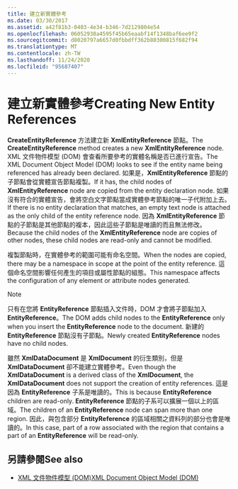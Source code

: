 ```yaml
---
title: 建立新實體參考
ms.date: 03/30/2017
ms.assetid: a42f81b3-0403-4e34-b346-7d2129804e54
ms.openlocfilehash: 06052938a4595f45b65eaabf14f1348baf6ee9f2
ms.sourcegitcommit: d8020797a6657d0fbbdff362b80300815f682f94
ms.translationtype: MT
ms.contentlocale: zh-TW
ms.lasthandoff: 11/24/2020
ms.locfileid: "95687407"
---
```

# <a name="creating-new-entity-references"></a><span data-ttu-id="4b5a2-102">建立新實體參考</span><span class="sxs-lookup"><span data-stu-id="4b5a2-102">Creating New Entity References</span></span>

<span data-ttu-id="4b5a2-103">**CreateEntityReference** 方法建立新 **XmlEntityReference** 節點。</span><span class="sxs-lookup"><span data-stu-id="4b5a2-103">The **CreateEntityReference** method creates a new **XmlEntityReference** node.</span></span> <span data-ttu-id="4b5a2-104">XML 文件物件模型 (DOM) 會查看所要參考的實體名稱是否已進行宣告。</span><span class="sxs-lookup"><span data-stu-id="4b5a2-104">The XML Document Object Model (DOM) looks to see if the entity name being referenced has already been declared.</span></span> <span data-ttu-id="4b5a2-105">如果是，**XmlEntityReference** 節點的子節點會從實體宣告節點複製。</span><span class="sxs-lookup"><span data-stu-id="4b5a2-105">If it has, the child nodes of **XmlEntityReference** node are copied from the entity declaration node.</span></span> <span data-ttu-id="4b5a2-106">如果沒有符合的實體宣告，會將空白文字節點當成實體參考節點的唯一子代附加上去。</span><span class="sxs-lookup"><span data-stu-id="4b5a2-106">If there is no entity declaration that matches, an empty text node is attached as the only child of the entity reference node.</span></span> <span data-ttu-id="4b5a2-107">因為 **XmlEntityReference** 節點的子節點是其他節點的複本，因此這些子節點是唯讀的而且無法修改。</span><span class="sxs-lookup"><span data-stu-id="4b5a2-107">Because the child nodes of the **XmlEntityReference** node are copies of other nodes, these child nodes are read-only and cannot be modified.</span></span>  
  
 <span data-ttu-id="4b5a2-108">複製節點時，在實體參考的範圍可能有命名空間。</span><span class="sxs-lookup"><span data-stu-id="4b5a2-108">When the nodes are copied, there may be a namespace in scope at the point of the entity reference.</span></span> <span data-ttu-id="4b5a2-109">這個命名空間影響任何產生的項目或屬性節點的組態。</span><span class="sxs-lookup"><span data-stu-id="4b5a2-109">This namespace affects the configuration of any element or attribute nodes generated.</span></span>  
  
> [!NOTE]
> <span data-ttu-id="4b5a2-110">只有在您將 **EntityReference** 節點插入文件時，DOM 才會將子節點加入 **EntityReference**。</span><span class="sxs-lookup"><span data-stu-id="4b5a2-110">The DOM adds child nodes to the **EntityReference** only when you insert the **EntityReference** node to the document.</span></span> <span data-ttu-id="4b5a2-111">新建的 **EntityReference** 節點沒有子節點。</span><span class="sxs-lookup"><span data-stu-id="4b5a2-111">Newly created **EntityReference** nodes have no child nodes.</span></span>  
  
 <span data-ttu-id="4b5a2-112">雖然 **XmlDataDocument** 是 **XmlDocument** 的衍生類別，但是 **XmlDataDocument** 卻不能建立實體參考。</span><span class="sxs-lookup"><span data-stu-id="4b5a2-112">Even though the **XmlDataDocument** is a derived class of the **XmlDocument**, the **XmlDataDocument** does not support the creation of entity references.</span></span> <span data-ttu-id="4b5a2-113">這是因為 **EntityReference** 子系是唯讀的。</span><span class="sxs-lookup"><span data-stu-id="4b5a2-113">This is because **EntityReference** children are read-only.</span></span> <span data-ttu-id="4b5a2-114">**EntityReference** 節點的子系可以擴展一個以上的區域。</span><span class="sxs-lookup"><span data-stu-id="4b5a2-114">The children of an **EntityReference** node can span more than one region.</span></span> <span data-ttu-id="4b5a2-115">因此，與包含部分 **EntityReference** 的區域相關之資料列的部分也會是唯讀的。</span><span class="sxs-lookup"><span data-stu-id="4b5a2-115">In this case, part of a row associated with the region that contains a part of an **EntityReference** will be read-only.</span></span>  
  
## <a name="see-also"></a><span data-ttu-id="4b5a2-116">另請參閱</span><span class="sxs-lookup"><span data-stu-id="4b5a2-116">See also</span></span>

- [<span data-ttu-id="4b5a2-117">XML 文件物件模型 (DOM)</span><span class="sxs-lookup"><span data-stu-id="4b5a2-117">XML Document Object Model (DOM)</span></span>](xml-document-object-model-dom.md)
